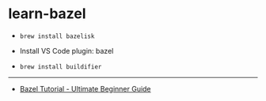 # learn-bazel

- `brew install bazelisk`

- Install VS Code plugin: bazel
- `brew install buildifier`


---

- [Bazel Tutorial - Ultimate Beginner Guide](https://www.youtube.com/watch?v=toPWLiUq5Ps)
